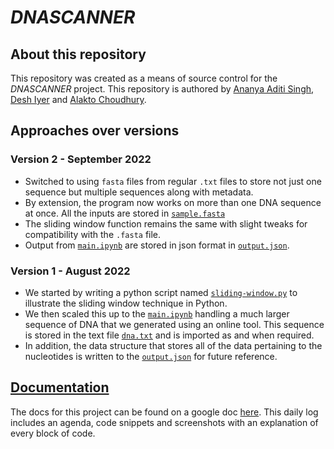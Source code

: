 # *DNASCANNER*

## About this repository
This repository was created as a means of source control for the *DNASCANNER* project. This repository is authored by [Ananya Aditi Singh](https://github.com/AnanyaAditiSingh), [Desh Iyer](https://github.com/0xVolt) and [Alakto Choudhury](https://github.com/Alcartez).

## Approaches over versions
### Version 2 - September 2022
- Switched to using `fasta` files from regular `.txt` files to store not just one sequence but multiple sequences along with metadata.
- By extension, the program now works on more than one DNA sequence at once. All the inputs are stored in [`sample.fasta`](v2-using-fasta-files/sample.fasta)
- The sliding window function remains the same with slight tweaks for compatibility with the `.fasta` file.
- Output from [`main.ipynb`](v2-using-fasta-files/main.ipynb) are stored in json format in [`output.json`](v2-using-fasta-files/output.json).

### Version 1 - August 2022
- We started by writing a python script named [`sliding-window.py`](v1-proof-of-concept\sliding-window.py) to illustrate the sliding window technique in Python.
- We then scaled this up to the [`main.ipynb`](v1-proof-of-concept\main.ipynb) handling a much larger sequence of DNA that we generated using an online tool. This sequence is stored in the text file [`dna.txt`](v1-proof-of-concept\dna.txt) and is imported as and when required.
- In addition, the data structure that stores all of the data pertaining to the nucleotides is written to the [`output.json`](v1-proof-of-concept\output.json) for future reference.

## [Documentation](https://docs.google.com/document/d/1FSGJLPnqawFmHsPHzkaaJ6Ot7dEjJXHIUfWuVUgztYc/edit?usp=sharing)
The docs for this project can be found on a google doc [here](https://docs.google.com/document/d/1FSGJLPnqawFmHsPHzkaaJ6Ot7dEjJXHIUfWuVUgztYc/edit?usp=sharing). This daily log includes an agenda, code snippets and screenshots with an explanation of every block of code.
